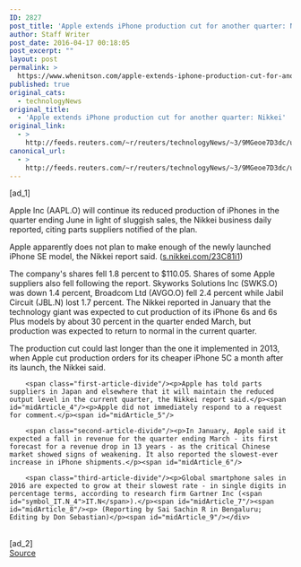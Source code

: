 ```yaml
---
ID: 2827
post_title: 'Apple extends iPhone production cut for another quarter: Nikkei'
author: Staff Writer
post_date: 2016-04-17 00:18:05
post_excerpt: ""
layout: post
permalink: >
  https://www.whenitson.com/apple-extends-iphone-production-cut-for-another-quarter-nikkei/
published: true
original_cats:
  - technologyNews
original_title:
  - 'Apple extends iPhone production cut for another quarter: Nikkei'
original_link:
  - >
    http://feeds.reuters.com/~r/reuters/technologyNews/~3/9MGeoe7D3dc/us-apple-production-idUSKCN0XC2A5
canonical_url:
  - >
    http://feeds.reuters.com/~r/reuters/technologyNews/~3/9MGeoe7D3dc/us-apple-production-idUSKCN0XC2A5
---
```

 [ad_1]
<br><div id="articleText">
<span id="midArticle_start"/>

<span class="focusParagraph" readability="6"><p><span class="articleLocatio&lt;/span&gt;n">Apple Inc (<span id="symbol_AAPL.O_0">AAPL.O</span>) will continue its reduced production of iPhones in the quarter ending June in light of sluggish sales, the Nikkei business daily reported, citing parts suppliers notified of the plan.</span></p></span><span id="midArticle_0"/><p>Apple apparently does not plan to make enough of the newly launched iPhone SE model, the Nikkei report said. (<a href="http://s.nikkei.com/23C81i1">s.nikkei.com/23C81i1</a>)</p><span id="midArticle_1"/><p>The company's shares fell 1.8 percent to $110.05. Shares of some Apple suppliers also fell following the report. Skyworks Solutions Inc (<span id="symbol_SWKS.O_1">SWKS.O</span>) was down 1.4 percent, Broadcom Ltd (<span id="symbol_AVGO.O_2">AVGO.O</span>) fell 2.4 percent while Jabil Circuit (<span id="symbol_JBL.N_3">JBL.N</span>) lost 1.7 percent.    The Nikkei reported in January that the technology giant was expected to cut production of its iPhone 6s and 6s Plus models by about 30 percent in the quarter ended March, but production was expected to return to normal in the current quarter.</p><span id="midArticle_2"/><p>The production cut could last longer than the one it implemented in 2013, when Apple cut production orders for its cheaper iPhone 5C a month after its launch, the Nikkei said.</p><span id="midArticle_3"/>
        
        <span class="first-article-divide"/><p>Apple has told parts suppliers in Japan and elsewhere that it will maintain the reduced output level in the current quarter, the Nikkei report said.</p><span id="midArticle_4"/><p>Apple did not immediately respond to a request for comment.</p><span id="midArticle_5"/>
        
        <span class="second-article-divide"/><p>In January, Apple said it expected a fall in revenue for the quarter ending March - its first forecast for a revenue drop in 13 years - as the critical Chinese market showed signs of weakening. It also reported the slowest-ever increase in iPhone shipments.</p><span id="midArticle_6"/>
        
        <span class="third-article-divide"/><p>Global smartphone sales in 2016 are expected to grow at their slowest rate - in single digits in percentage terms, according to research firm Gartner Inc (<span id="symbol_IT.N_4">IT.N</span>).</p><span id="midArticle_7"/><span id="midArticle_8"/><p> (Reporting by Sai Sachin R in Bengaluru; Editing by Don Sebastian)</p><span id="midArticle_9"/></div>
<br>[ad_2]
<br><a href="http://feeds.reuters.com/~r/reuters/technologyNews/~3/9MGeoe7D3dc/us-apple-production-idUSKCN0XC2A5">Source </a>